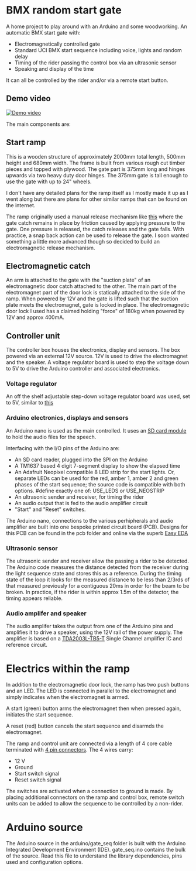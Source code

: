 # BMX random start gate

A home project to play around with an Arduino and some woodworking. An automatic BMX start gate with:
* Electromagnetically controlled gate
* Standard UCI BMX start sequence including voice, lights and random delay
* Timing of the rider passing the control box via an ultrasonic sensor
* Speaking and display of the time

It can all be controlled by the rider and/or via a remote start button.

## Demo video
[![Demo video](http://i3.ytimg.com/vi/4nqwPcUJndE/hqdefault.jpg)](https://www.youtube.com/watch?v=4nqwPcUJndE)

The main components are:

## Start ramp

This is a wooden structure of approximately 2000mm total length, 500mm height and 680mm width. The frame is built from various rough cut timber pieces and topped with plywood. The gate part is 375mm long and hinges upwards via two heavy duty door hinges. The 375mm gate is tall enough to use the gate with up to 24" wheels. 

 I don't have any detailed plans for the ramp itself as I mostly made it up as I went along but there are plans for other similar ramps that can be found on the internet.

 The ramp originally used a manual release mechanism like [this](https://www.youtube.com/watch?v=H2q-nFM49vQ) where the gate catch remains in place by friction caused by applying pressure to the gate. One pressure is released, the catch releases and the gate falls. With practice, a snap back action can be used to release the gate. I soon wanted something a little more advanced though so decided to build an electromagnetic release mechanism.

## Electromagnetic catch

An arm is attached to the gate with the "suction plate" of an electromagnetic door catch attached to the other. The main part of the electromagnet part of the door lock is statically attached to the side of the ramp. When powered by 12V and the gate is lifted such that the suction plate meets the electromagnet, gate is locked in place. The electromagnetic door lock I used has a claimed holding "force" of 180kg when powered by 12V and approx 400mA.

## Controller unit

The controller box houses the electronics, display and sensors. The box powered via an external 12V source. 12V is used to drive the electromagnet and the speaker. A voltage regulator board is used to step the voltage down to 5V to drive the Arduino controller and associated electronics.

### Voltage regulator

An off the shelf adjustable step-down voltage regulator board was used, set to 5V, similar to [this](https://www.banggood.com/LM2596-DC-DC-1_3V-37V-3A-Adjustable-Buck-Step-Down-Power-Module-With-Digital-Display-Function-p-1179968.html?cur_warehouse=CN)

### Arduino electronics, displays and sensors

An Arduino nano is used as the main controlled. It uses an [SD card module](https://www.arduino.cc/en/reference/SD) to hold the audio files for the speech.

Interfacing with the I/O pins of the Arduino are:

* An SD card reader, plugged into the SPI on the Arduino
* A TM1637 based 4 digit 7-segment display to show the elapsed time
* An Adafruit Neopixel compatible 8 LED strip for the start lights. Or, separate LEDs can be used for the red, amber 1, amber 2 and green phases of the start sequence; the source code is compatible with both options. #define exactly one of: USE_LEDS or USE_NEOSTRIP
* An ultrasonic sender and receiver, for timing the rider
* An audio output that is fed to the audio amplifier circuit
* "Start" and "Reset" switches.

The Arduino nano, connections to the various perhipherals and audio amplifier are built into one bespoke printed circuit board (PCB). Designs for this PCB can be found in the pcb folder and online via the superb [Easy EDA](https://easyeda.com/gndean/BMX_start_gate-e06ff3c585eb44709a94efc5871dbad8 )

### Ultrasonic sensor

The ultrasonic sender and receiver allow the passing a rider to be detected. The Arduino code measures the distance detected from the receiver during the light sequence state and stores this as a reference. During the timing state of the loop it looks for the measured distance to be less than 2/3rds of that measured previously for a contiguous 20ms in order for the beam to be broken. In practice, if the rider is within approx 1.5m of the detector, the timing appears reliable.

### Audio amplifer and speaker

The audio amplifer takes the output from one of the Arduino pins and amplifies it to drive a speaker, using the 12V rail of the power supply. The amplifier is based on a [TDA2003L-TB5-T](https://www.profusionplc.com/parts/tda2003l-tb5-t) Single Channel amplifier IC and reference circuit.

# Electrics within the ramp

In addition to the electromagnetic door lock, the ramp has two push buttons and an LED. The LED is connected in parallel to the electromagnet and simply indicates when the electromagnet is armed.

A start (green) button arms the electromagnet then when pressed again, initiates the start sequence.

A reset (red) button cancels the start sequence and disarmds the electromagnet.

The ramp and control unit are connected via a length of 4 core cable terminated with [4 pin connectors](https://www.banggood.com/GX164-4Pin-16mm-Aviation-Pug-Male-and-Female-Panel-Metal-Connector-p-925542.html). The 4 wires carry:

* 12 V
* Ground
* Start switch signal
* Reset switch signal

The switches are activated when a connection to ground is made. By placing additional connectors on the ramp and control box, remote switch units can be added to allow the sequence to be controlled by a non-rider.

# Arduino source

The Arduino source in the arduino/gate_seq folder is built with the Arduino Integrated Development Environment (IDE). gate_seq.ino contains the bulk of the source. Read this file to understand the library dependencies, pins used and configuration options.